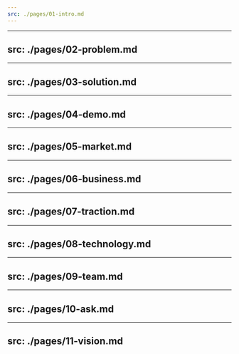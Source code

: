 ```yaml
---
src: ./pages/01-intro.md
---
```


---
src: ./pages/02-problem.md
---

---
src: ./pages/03-solution.md
---

---
src: ./pages/04-demo.md
---

---
src: ./pages/05-market.md
---

---
src: ./pages/06-business.md
---

---
src: ./pages/07-traction.md
---

---
src: ./pages/08-technology.md
---

---
src: ./pages/09-team.md
---

---
src: ./pages/10-ask.md
---

---
src: ./pages/11-vision.md
---
